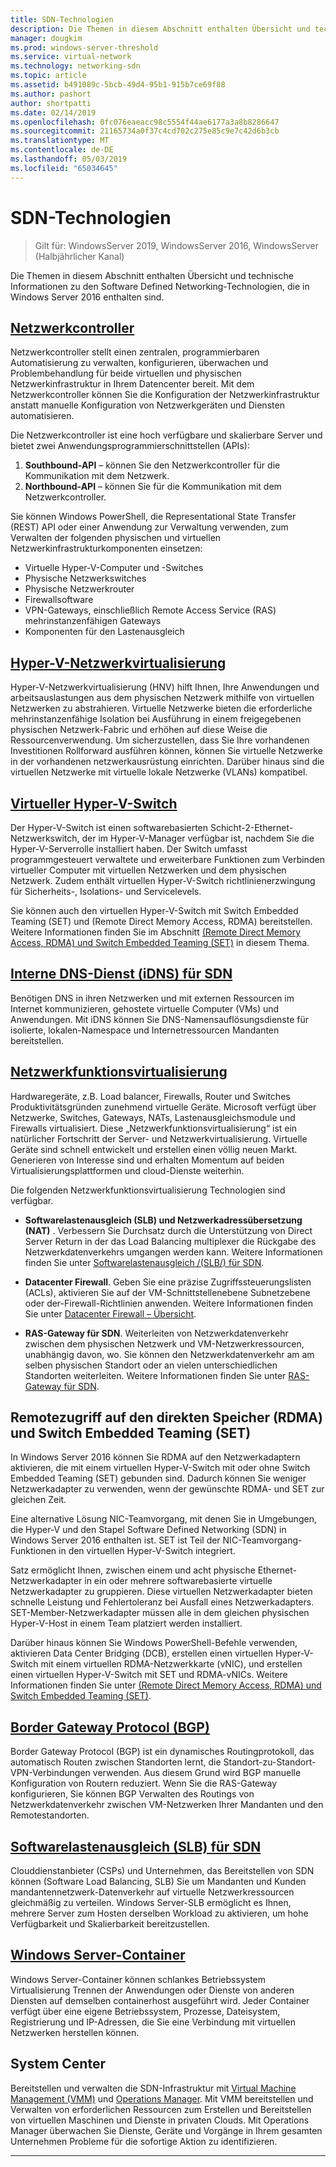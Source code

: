 ```yaml
---
title: SDN-Technologien
description: Die Themen in diesem Abschnitt enthalten Übersicht und technische Informationen zu den Software Defined Networking-Technologien, die in Windows Server 2016 enthalten sind.
manager: dougkim
ms.prod: windows-server-threshold
ms.service: virtual-network
ms.technology: networking-sdn
ms.topic: article
ms.assetid: b491089c-5bcb-49d4-95b1-915b7ce69f88
ms.author: pashort
author: shortpatti
ms.date: 02/14/2019
ms.openlocfilehash: 0fc076eaeacc98c5554f44ae6177a3a8b8286647
ms.sourcegitcommit: 21165734a0f37c4cd702c275e85c9e7c42d6b3cb
ms.translationtype: MT
ms.contentlocale: de-DE
ms.lasthandoff: 05/03/2019
ms.locfileid: "65034645"
---
```

# <a name="sdn-technologies"></a>SDN-Technologien

>Gilt für: WindowsServer 2019, WindowsServer 2016, WindowsServer (Halbjährlicher Kanal)

Die Themen in diesem Abschnitt enthalten Übersicht und technische Informationen zu den Software Defined Networking-Technologien, die in Windows Server 2016 enthalten sind.  

## <a name="network-controllernetwork-controllernetwork-controllermd"></a>[Netzwerkcontroller](network-controller/Network-Controller.md)

Netzwerkcontroller stellt einen zentralen, programmierbaren Automatisierung zu verwalten, konfigurieren, überwachen und Problembehandlung für beide virtuellen und physischen Netzwerkinfrastruktur in Ihrem Datencenter bereit. Mit dem Netzwerkcontroller können Sie die Konfiguration der Netzwerkinfrastruktur anstatt manuelle Konfiguration von Netzwerkgeräten und Diensten automatisieren. 

Die Netzwerkcontroller ist eine hoch verfügbare und skalierbare Server und bietet zwei Anwendungsprogrammierschnittstellen (APIs):

1. **Southbound-API** – können Sie den Netzwerkcontroller für die Kommunikation mit dem Netzwerk.
2. **Northbound-API** – können Sie für die Kommunikation mit dem Netzwerkcontroller.

Sie können Windows PowerShell, die Representational State Transfer (REST) API oder einer Anwendung zur Verwaltung verwenden, zum Verwalten der folgenden physischen und virtuellen Netzwerkinfrastrukturkomponenten einsetzen:

- Virtuelle Hyper-V-Computer und -Switches 
- Physische Netzwerkswitches 
- Physische Netzwerkrouter 
- Firewallsoftware 
- VPN-Gateways, einschließlich Remote Access Service (RAS) mehrinstanzenfähigen Gateways 
- Komponenten für den Lastenausgleich 
  
## <a name="hyper-v-network-virtualizationhyper-v-network-virtualizationhyper-v-network-virtualizationmd"></a>[Hyper-V-Netzwerkvirtualisierung](hyper-v-network-virtualization/Hyper-V-Network-Virtualization.md)

Hyper-V-Netzwerkvirtualisierung (HNV) hilft Ihnen, Ihre Anwendungen und arbeitsauslastungen aus dem physischen Netzwerk mithilfe von virtuellen Netzwerken zu abstrahieren. Virtuelle Netzwerke bieten die erforderliche mehrinstanzenfähige Isolation bei Ausführung in einem freigegebenen physischen Netzwerk-Fabric und erhöhen auf diese Weise die Ressourcenverwendung. Um sicherzustellen, dass Sie Ihre vorhandenen Investitionen Rollforward ausführen können, können Sie virtuelle Netzwerke in der vorhandenen netzwerkausrüstung einrichten. Darüber hinaus sind die virtuellen Netzwerke mit virtuelle lokale Netzwerke (VLANs) kompatibel.
  
## <a name="hyper-v-virtual-switchvirtualizationhyper-v-virtual-switchhyper-v-virtual-switchmd"></a>[Virtueller Hyper-V-Switch](../../../virtualization/hyper-v-virtual-switch/Hyper-V-Virtual-Switch.md) 

Der Hyper-V-Switch ist einen softwarebasierten Schicht-2-Ethernet-Netzwerkswitch, der im Hyper-V-Manager verfügbar ist, nachdem Sie die Hyper-V-Serverrolle installiert haben. Der Switch umfasst programmgesteuert verwaltete und erweiterbare Funktionen zum Verbinden virtueller Computer mit virtuellen Netzwerken und dem physischen Netzwerk. Zudem enthält virtuellen Hyper-V-Switch richtlinienerzwingung für Sicherheits-, Isolations- und Servicelevels.
  
Sie können auch den virtuellen Hyper-V-Switch mit Switch Embedded Teaming (SET) und (Remote Direct Memory Access, RDMA) bereitstellen. Weitere Informationen finden Sie im Abschnitt [(Remote Direct Memory Access, RDMA) und Switch Embedded Teaming (SET)](#remote-direct-memory-access-rdma-and-switch-embedded-teaming-set) in diesem Thema.

## <a name="internal-dns-service-idns-for-sdnidns-for-sdnmd"></a>[Interne DNS-Dienst (iDNS) für SDN](Idns-for-Sdn.md)

Benötigen DNS in ihren Netzwerken und mit externen Ressourcen im Internet kommunizieren, gehostete virtuelle Computer (VMs) und Anwendungen. Mit iDNS können Sie DNS-Namensauflösungsdienste für isolierte, lokalen-Namespace und Internetressourcen Mandanten bereitstellen. 
  
## <a name="network-function-virtualizationnetwork-function-virtualizationnetwork-function-virtualizationmd"></a>[Netzwerkfunktionsvirtualisierung](network-function-virtualization/Network-Function-Virtualization.md)

Hardwaregeräte, z.B. Load balancer, Firewalls, Router und Switches Produktivitätsgründen zunehmend virtuelle Geräte. Microsoft verfügt über Netzwerke, Switches, Gateways, NATs, Lastenausgleichsmodule und Firewalls virtualisiert. Diese „Netzwerkfunktionsvirtualisierung“ ist ein natürlicher Fortschritt der Server- und Netzwerkvirtualisierung. Virtuelle Geräte sind schnell entwickelt und erstellen einen völlig neuen Markt. Generieren von Interesse sind und erhalten Momentum auf beiden Virtualisierungsplattformen und cloud-Dienste weiterhin. 
  
Die folgenden Netzwerkfunktionsvirtualisierung Technologien sind verfügbar.  
  
-   **Softwarelastenausgleich (SLB) und Netzwerkadressübersetzung (NAT)** . Verbessern Sie Durchsatz durch die Unterstützung von Direct Server Return in der das Load Balancing multiplexer die Rückgabe des Netzwerkdatenverkehrs umgangen werden kann. Weitere Informationen finden Sie unter [Softwarelastenausgleich /(SLB/) für SDN](network-function-virtualization/software-load-balancing-for-sdn.md).
  
-   **Datacenter Firewall**. Geben Sie eine präzise Zugriffssteuerungslisten (ACLs), aktivieren Sie auf der VM-Schnittstellenebene Subnetzebene oder der-Firewall-Richtlinien anwenden. Weitere Informationen finden Sie unter [Datacenter Firewall – Übersicht](network-function-virtualization/Datacenter-Firewall-Overview.md).
  
-   **RAS-Gateway für SDN**. Weiterleiten von Netzwerkdatenverkehr zwischen dem physischen Netzwerk und VM-Netzwerkressourcen, unabhängig davon, wo. Sie können den Netzwerkdatenverkehr am am selben physischen Standort oder an vielen unterschiedlichen Standorten weiterleiten. Weitere Informationen finden Sie unter [RAS-Gateway für SDN](network-function-virtualization/RAS-Gateway-for-SDN.md).

## <a name="remote-direct-memory-access-rdma-and-switch-embedded-teaming-set"></a>Remotezugriff auf den direkten Speicher (RDMA) und Switch Embedded Teaming (SET)  
In Windows Server 2016 können Sie RDMA auf den Netzwerkadaptern aktivieren, die mit einem virtuellen Hyper-V-Switch mit oder ohne Switch Embedded Teaming (SET) gebunden sind. Dadurch können Sie weniger Netzwerkadapter zu verwenden, wenn der gewünschte RDMA- und SET zur gleichen Zeit.  
  
Eine alternative Lösung NIC-Teamvorgang, mit denen Sie in Umgebungen, die Hyper-V und den Stapel Software Defined Networking (SDN) in Windows Server 2016 enthalten ist. SET ist Teil der NIC-Teamvorgang-Funktionen in den virtuellen Hyper-V-Switch integriert.  
  
Satz ermöglicht Ihnen, zwischen einem und acht physische Ethernet-Netzwerkadapter in ein oder mehrere softwarebasierte virtuelle Netzwerkadapter zu gruppieren. Diese virtuellen Netzwerkadapter bieten schnelle Leistung und Fehlertoleranz bei Ausfall eines Netzwerkadapters.  
SET-Member-Netzwerkadapter müssen alle in dem gleichen physischen Hyper-V-Host in einem Team platziert werden installiert.  
  
Darüber hinaus können Sie Windows PowerShell-Befehle verwenden, aktivieren Data Center Bridging (DCB), erstellen einen virtuellen Hyper-V-Switch mit einem virtuellen RDMA-Netzwerkkarte (vNIC), und erstellen einen virtuellen Hyper-V-Switch mit SET und RDMA-vNICs. Weitere Informationen finden Sie unter [(Remote Direct Memory Access, RDMA) und Switch Embedded Teaming (SET)](https://docs.microsoft.com/windows-server/virtualization/hyper-v-virtual-switch/rdma-and-switch-embedded-teaming.md).

## <a name="border-gateway-protocol-bgpremoteremote-accessbgpborder-gateway-protocol-bgpmd"></a>[Border Gateway Protocol (BGP)](../../../remote/remote-access/bgp/Border-Gateway-Protocol-BGP.md)
  
Border Gateway Protocol (BGP) ist ein dynamisches Routingprotokoll, das automatisch Routen zwischen Standorten lernt, die Standort-zu-Standort-VPN-Verbindungen verwenden. Aus diesem Grund wird BGP manuelle Konfiguration von Routern reduziert.   Wenn Sie die RAS-Gateway konfigurieren, Sie können BGP Verwalten des Routings von Netzwerkdatenverkehr zwischen VM-Netzwerken Ihrer Mandanten und den Remotestandorten.  
  
## <a name="software-load-balancing-slb-for-sdnnetwork-function-virtualizationsoftware-load-balancing-for-sdnmd"></a>[Softwarelastenausgleich (SLB) für SDN](network-function-virtualization/software-load-balancing-for-sdn.md)
Clouddienstanbieter (CSPs) und Unternehmen, das Bereitstellen von SDN können (Software Load Balancing, SLB) Sie um Mandanten und Kunden mandantennetzwerk-Datenverkehr auf virtuelle Netzwerkressourcen gleichmäßig zu verteilen. Windows Server-SLB ermöglicht es Ihnen, mehrere Server zum Hosten derselben Workload zu aktivieren, um hohe Verfügbarkeit und Skalierbarkeit bereitzustellen. 

## <a name="windows-server-containerscontainerscontainer-networking-overviewmd"></a>[Windows Server-Container](Containers/Container-networking-overview.md)

Windows Server-Container können schlankes Betriebssystem Virtualisierung Trennen der Anwendungen oder Dienste von anderen Diensten auf demselben containerhost ausgeführt wird. Jeder Container verfügt über eine eigene Betriebssystem, Prozesse, Dateisystem, Registrierung und IP-Adressen, die Sie eine Verbindung mit virtuellen Netzwerken herstellen können. 

## <a name="system-center"></a>System Center

Bereitstellen und verwalten die SDN-Infrastruktur mit [Virtual Machine Management (VMM)](https://docs.microsoft.com/system-center/vmm/) und [Operations Manager](https://docs.microsoft.com/system-center/scom/). Mit VMM bereitstellen und Verwalten von erforderlichen Ressourcen zum Erstellen und Bereitstellen von virtuellen Maschinen und Dienste in privaten Clouds.  Mit Operations Manager überwachen Sie Dienste, Geräte und Vorgänge in Ihrem gesamten Unternehmen Probleme für die sofortige Aktion zu identifizieren. 


---